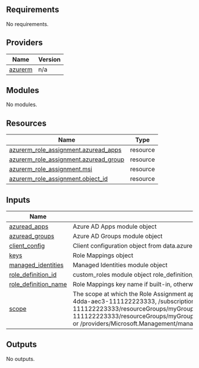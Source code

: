 <!-- BEGIN_TF_DOCS -->
## Requirements

No requirements.

## Providers

| Name | Version |
|------|---------|
| <a name="provider_azurerm"></a> [azurerm](#provider\_azurerm) | n/a |

## Modules

No modules.

## Resources

| Name | Type |
|------|------|
| [azurerm_role_assignment.azuread_apps](https://registry.terraform.io/providers/hashicorp/azurerm/latest/docs/resources/role_assignment) | resource |
| [azurerm_role_assignment.azuread_group](https://registry.terraform.io/providers/hashicorp/azurerm/latest/docs/resources/role_assignment) | resource |
| [azurerm_role_assignment.msi](https://registry.terraform.io/providers/hashicorp/azurerm/latest/docs/resources/role_assignment) | resource |
| [azurerm_role_assignment.object_id](https://registry.terraform.io/providers/hashicorp/azurerm/latest/docs/resources/role_assignment) | resource |

## Inputs

| Name | Description | Type | Default | Required |
|------|-------------|------|---------|:--------:|
| <a name="input_azuread_apps"></a> [azuread\_apps](#input\_azuread\_apps) | Azure AD Apps module object | `map` | `{}` | no |
| <a name="input_azuread_groups"></a> [azuread\_groups](#input\_azuread\_groups) | Azure AD Groups module object | `map` | `{}` | no |
| <a name="input_client_config"></a> [client\_config](#input\_client\_config) | Client configuration object from data.azurerm\_client\_config | `any` | `null` | no |
| <a name="input_keys"></a> [keys](#input\_keys) | Role Mappings object | `any` | n/a | yes |
| <a name="input_managed_identities"></a> [managed\_identities](#input\_managed\_identities) | Managed Identities module object | `map` | `{}` | no |
| <a name="input_role_definition_id"></a> [role\_definition\_id](#input\_role\_definition\_id) | custom\_roles module object role\_definition\_resource\_id value or null if not custom role | `any` | `null` | no |
| <a name="input_role_definition_name"></a> [role\_definition\_name](#input\_role\_definition\_name) | Role Mappings key name if built-in, otherwise null | `any` | `null` | no |
| <a name="input_scope"></a> [scope](#input\_scope) | The scope at which the Role Assignment applies to, such as /subscriptions/0b1f6471-1bf0-4dda-aec3-111122223333, /subscriptions/0b1f6471-1bf0-4dda-aec3-111122223333/resourceGroups/myGroup, or /subscriptions/0b1f6471-1bf0-4dda-aec3-111122223333/resourceGroups/myGroup/providers/Microsoft.Compute/virtualMachines/myVM, or /providers/Microsoft.Management/managementGroups/myMG | `string` | n/a | yes |

## Outputs

No outputs.
<!-- END_TF_DOCS -->